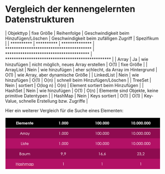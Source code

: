 # Vergleich der kennengelernten Datenstrukturen

| Objekttyp  | fixe Größe | Reihenfolge    | Geschwindigkeit beim Hinzufügen/Löschen  | Geschwindigkeit beim zufälligen Zugriff | Spezifikum                                        |
| ********** | ********** | ************** | **************************************** | *************************************** | ************************************************* |
| Array      | Ja         | wie hinzufügen | nicht möglich, neues Array erstellen     | O(1)                                    | fixe Größe                                        |
| ArrayList  | Nein       | wie hinzufügen | eher schlecht, da Array im Hintergrund   | O(1)                                    | wie Array, aber dynamische Größe                  |
| LinkedList | Nein       | wie hinzufügen | O(1)                                     | O(n)                                    | schnell beim Hinzufügen/Löschen                   |
| TreeSet    | Nein       | sortiert       | O(log n)                                 | O(n)                                    | Element sortiert beim Hinzufügen                  |
| HashSet    | Nein       | wie hinzufügen | O(1)                                     | O(n)                                    | Elemente sind Objekte, keine primitive Datentypen |
| HashMap    | Nein       | Keys sortiert  | O(1)                                     | O(1)                                    | Key-Value, schnelle Erstellung bzw. Zugriffe      |


Hier ein weiterer Vergleich für die Suche eines Elementen:

![Geschwindigkeit der Suche eines Elementen je nach Objekttyp](img/speed-of-lists.png)